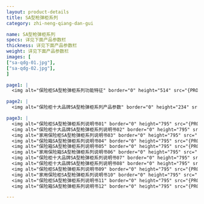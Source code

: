 ```yaml
---
layout: product-details
title: SA型枪弹柜系列
category: zhi-neng-qiang-dan-gui

name: SA型枪弹柜系列
specs: 详见下面产品参数栏
thickness: 详见下面产品参数栏
weight: 详见下面产品参数栏
images: [
["sa-qdg-01.jpg"],
["sa-qdg-02.jpg"],
]

page1: |
  <img alt="保险柜SA型枪弹柜系列功能特征" border="0" height="514" src="{PRODUCT_IMAGES}sa-qdg-gn.jpg" width="538" />

page2: |
  <img alt="保险柜十大品牌SA型枪弹柜系列产品参数" border="0" height="234" src="{PRODUCT_IMAGES}sa-qdg-cpcs.jpg" width="538" />

page3: |
  <img alt="保险柜SA型枪弹柜系列说明书01" border="0" height="795" src="{PRODUCT_IMAGES}fg-sm01.jpg" width="538" /><br />
  <img alt="保险柜十大品牌SA型枪弹柜系列说明书02" border="0" height="795" src="{PRODUCT_IMAGES}fg-sm02.jpg" width="538" /><br />
  <img alt="家用保险柜SA型枪弹柜系列说明书03" border="0" height="795" src="{PRODUCT_IMAGES}fg-sm03.jpg" width="538" /><br />
  <img alt="保险箱SA型枪弹柜系列说明书04" border="0" height="795" src="{PRODUCT_IMAGES}fg-sm04.jpg" width="538" /><br />
  <img alt="保险箱SA型枪弹柜系列说明书05" border="0" height="795" src="{PRODUCT_IMAGES}fg-sm05.jpg" width="538" /><br />
  <img alt="家用保险箱SA型枪弹柜系列说明书06" border="0" height="795" src="{PRODUCT_IMAGES}fg-sm06.jpg" width="538" /><br />
  <img alt="保险柜十大品牌SA型枪弹柜系列说明书07" border="0" height="795" src="{PRODUCT_IMAGES}fg-sm07.jpg" width="538" /><br />
  <img alt="保险柜十大品牌SA型枪弹柜系列说明书08" border="0" height="795" src="{PRODUCT_IMAGES}fg-sm08.jpg" width="538" /><br />
  <img alt="保险柜SA型枪弹柜系列说明书09" border="0" height="795" src="{PRODUCT_IMAGES}fg-sm09.jpg" width="538" /><br />
  <img alt="家用保险柜SA型枪弹柜系列说明书10" border="0" height="795" src="{PRODUCT_IMAGES}fg-sm10.jpg" width="538" /><br />
  <img alt="保险柜SA型枪弹柜系列说明书11" border="0" height="795" src="{PRODUCT_IMAGES}fg-sm11.jpg" width="538" /><br />
  <img alt="保险箱SA型枪弹柜系列说明书12" border="0" height="795" src="{PRODUCT_IMAGES}fg-sm12.jpg" width="538" />

---
```

